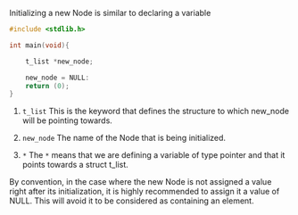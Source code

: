 
Initializing a new Node is similar to declaring a variable

```c
#include <stdlib.h>

int main(void){

	t_list *new_node;

	new_node = NULL:
	return (0);
}
```

1. `t_list`
	This is the keyword that defines the structure to which new_node will be pointing towards. 

2. `new_node`
	The name of the Node that is being initialized.

3. `*`
	The `*` means that we are defining a variable of type pointer and that it points towards a struct t_list.

By convention, in the case where the new Node is not assigned a value right after its initialization, it is highly recommended to assign it a value of NULL. This will avoid it to be considered as containing an element.
